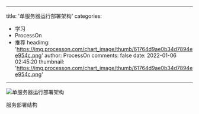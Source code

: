 
---
title: '单服务器运行部署架构'
categories: 
 - 学习
 - ProcessOn
 - 推荐
headimg: 'https://img.processon.com/chart_image/thumb/61764d9ae0b34d7894ee954c.png'
author: ProcessOn
comments: false
date: 2022-01-06 02:45:20
thumbnail: 'https://img.processon.com/chart_image/thumb/61764d9ae0b34d7894ee954c.png'
---

<div>   
<img class="thumb" alt="单服务器运行部署架构" src="https://img.processon.com/chart_image/thumb/61764d9ae0b34d7894ee954c.png" referrerpolicy="no-referrer">
<p>服务部署结构</p>  
</div>
            